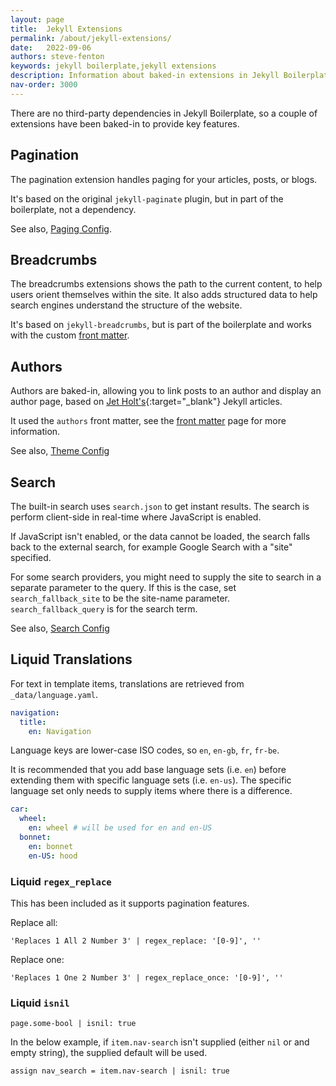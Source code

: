 ```yaml
---
layout: page
title:  Jekyll Extensions
permalink: /about/jekyll-extensions/
date:   2022-09-06
authors: steve-fenton
keywords: jekyll boilerplate,jekyll extensions
description: Information about baked-in extensions in Jekyll Boilerplate.
nav-order: 3000
---
```


There are no third-party dependencies in Jekyll Boilerplate, so a couple of extensions have been baked-in to provide key features.

## Pagination

The pagination extension handles paging for your articles, posts, or blogs.

It's based on the original `jekyll-paginate` plugin, but in part of the boilerplate, not a dependency.

See also, [Paging Config](/config/paging/).

## Breadcrumbs

The breadcrumbs extensions shows the path to the current content, to help users orient themselves within the site. It also adds structured data to help search engines understand the structure of the website.

It's based on `jekyll-breadcrumbs`, but is part of the boilerplate and works with the custom [front matter](/about/front-matter/).

## Authors

Authors are baked-in, allowing you to link posts to an author and display an author page, based on [Jet Holt's](https://jetholt.com/jekyll/){:target="_blank"} Jekyll articles.

It used the `authors` front matter, see the [front matter](/about/front-matter/) page for more information.

See also, [Theme Config](/config/theme/)

## Search

The built-in search uses `search.json` to get instant results. The search is perform client-side in real-time where JavaScript is enabled.

If JavaScript isn't enabled, or the data cannot be loaded, the search falls back to the external search, for example Google Search with a "site" specified.

For some search providers, you might need to supply the site to search in a separate parameter to the query. If this is the case, set `search_fallback_site` to be the site-name parameter. `search_fallback_query` is for the search term.

See also, [Search Config](/config/search/)

## Liquid Translations

For text in template items, translations are retrieved from `_data/language.yaml`.

```yaml
navigation:
  title:
    en: Navigation
```

Language keys are lower-case ISO codes, so `en`, `en-gb`, `fr`, `fr-be`.

It is recommended that you add base language sets (i.e. `en`) before extending them with specific language sets (i.e. `en-us`). The specific language set only needs to supply items where there is a difference.

```yaml
car:
  wheel:
    en: wheel # will be used for en and en-US
  bonnet:
    en: bonnet
    en-US: hood
```

### Liquid `regex_replace`

This has been included as it supports pagination features.

Replace all:

```
'Replaces 1 All 2 Number 3' | regex_replace: '[0-9]', ''
```

Replace one:

```liquid
'Replaces 1 One 2 Number 3' | regex_replace_once: '[0-9]', ''
```

### Liquid `isnil`

```liquid
page.some-bool | isnil: true
```

In the below example, if `item.nav-search` isn't supplied (either `nil` or and empty string), the supplied default will be used.

```liquid
assign nav_search = item.nav-search | isnil: true
```
